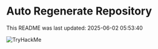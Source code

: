 # Auto Regenerate Repository

This README was last updated: 2025-06-02 05:53:40

 ![TryHackMe](https://tryhackme.com/badge/533634)